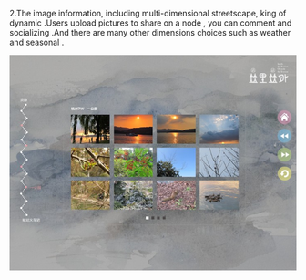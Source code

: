 

2.The image information, including multi-dimensional streetscape, king of dynamic .Users upload pictures to share on a node , you can comment and socializing .And there are many other dimensions choices such as weather and seasonal .


![Ink manuscripts1](../project_images/shijing.jpg)